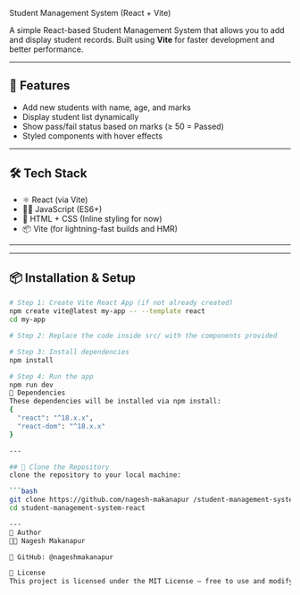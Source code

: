  Student Management System (React + Vite)
 
A simple React-based Student Management System that allows you to add and display student records. Built using **Vite** for faster development and better performance.

---

## 🚀 Features

- Add new students with name, age, and marks
- Display student list dynamically
- Show pass/fail status based on marks (≥ 50 = Passed)
- Styled components with hover effects


---

## 🛠️ Tech Stack

- ⚛️ React (via Vite)
- 🧑‍💻 JavaScript (ES6+)
- 🎨 HTML + CSS (Inline styling for now)
- 📦 Vite (for lightning-fast builds and HMR)

---

---

## 📦 Installation & Setup

```bash
# Step 1: Create Vite React App (if not already created)
npm create vite@latest my-app -- --template react
cd my-app

# Step 2: Replace the code inside src/ with the components provided

# Step 3: Install dependencies
npm install

# Step 4: Run the app
npm run dev
🔧 Dependencies
These dependencies will be installed via npm install:
{
  "react": "^18.x.x",
  "react-dom": "^18.x.x"
}

---

## 🔁 Clone the Repository
clone the repository to your local machine:

```bash
git clone https://github.com/nagesh-makanapur /student-management-system-react.git
cd student-management-system-react

---
🙋 Author
👨‍💻 Nagesh Makanapur

🔗 GitHub: @nageshmakanapur

📝 License
This project is licensed under the MIT License — free to use and modify.



